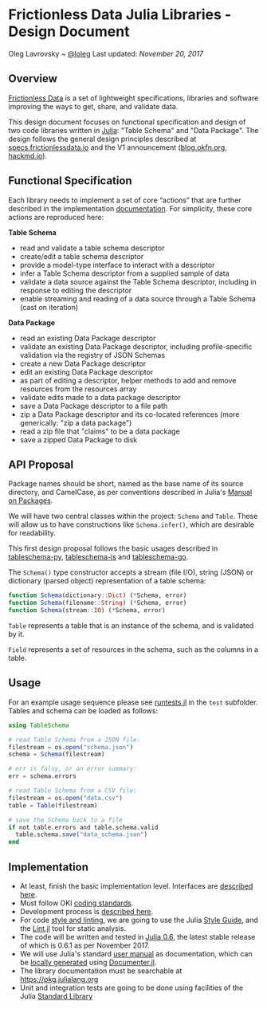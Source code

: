 # Frictionless Data Julia Libraries - Design Document

Oleg Lavrovsky ~ [@loleg](https://github.com/loleg)
Last updated: *November 20, 2017*

## Overview

[Frictionless Data](http://frictionlessdata.io/) is a set of lightweight specifications, libraries and software improving the ways to get, share, and validate data.

This design document focuses on functional specification and design of two code libraries written in [Julia](https://julialang.org/): "Table Schema" and "Data Package". The design follows the general design principles described at [specs.frictionlessdata.io](https://specs.frictionlessdata.io) and the V1 announcement ([blog.okfn.org](https://blog.okfn.org/2017/09/05/frictionless-data-v1-0/), [hackmd.io](https://hackmd.io/KwUzE5wIwRgWgGYENzDgFmAgzHKA2fJOABmHwGMATEmK8GIoA===)).

## Functional Specification

Each library needs to implement a set of core “actions” that are further described in the implementation [documentation](https://github.com/frictionlessdata/implementations#tableschema). For simplicity, these core actions are reproduced here:

**Table Schema**

- read and validate a table schema descriptor
- create/edit a table schema descriptor
- provide a model-type interface to interact with a descriptor
- infer a Table Schema descriptor from a supplied sample of data
- validate a data source against the Table Schema descriptor, including in response to editing the descriptor
- enable streaming and reading of a data source through a Table Schema (cast on iteration)

**Data Package**

- read an existing Data Package descriptor
- validate an existing Data Package descriptor, including profile-specific validation via the registry of JSON Schemas
- create a new Data Package descriptor
- edit an existing Data Package descriptor
- as part of editing a descriptor, helper methods to add and remove resources from the resources array
- validate edits made to a data package descriptor
- save a Data Package descriptor to a file path
- zip a Data Package descriptor and its co-located references (more generically: "zip a data package")
- read a zip file that "claims" to be a data package
- save a zipped Data Package to disk

## API Proposal

Package names should be short, named as the base name of its source directory, and CamelCase, as per conventions described in Julia's [Manual on Packages](https://docs.julialang.org/en/latest/manual/packages/).

We will have two central classes within the project: `Schema` and `Table`. These will allow us to have constructions like `Schema.infer()`, which are desirable for readability.

This first design proposal follows the basic usages described in [tableschema-py](https://github.com/frictionlessdata/tableschema-py), [tableschema-js](https://github.com/frictionlessdata/tableschema-js) and [tableschema-go](https://github.com/frictionlessdata/tableschema-go).

The `Schema()` type constructor accepts a stream (file I/O), string (JSON) or dictionary (parsed object) representation of a table schema:

```Julia
function Schema(dictionary::Dict) (*Schema, error)
function Schema(filename::String) (*Schema, error)
function Schema(stream::IO) (*Schema, error)
```

`Table` represents a table that is an instance of the schema, and is validated by it.

`Field` represents a set of resources in the schema, such as the columns in a table.

## Usage

For an example usage sequence please see [runtests.jl](test/runtests.jl) in the `test` subfolder. Tables and schema can be loaded as follows:

```Julia
using TableSchema

# read Table Schema from a JSON file:
filestream = os.open("schema.json")
schema = Schema(filestream)

# err is falsy, or an error summary:
err = schema.errors

# read Table Schema from a CSV file:
filestream = os.open("data.csv")
table = Table(filestream)

# save the Schema back to a file
if not table.errors and table.schema.valid
  table.schema.save("data_schema.json")
end
```

## Implementation

- At least, finish the basic implementation level. Interfaces are [described here](https://github.com/frictionlessdata/implementations#interface).
- Must follow OKI [coding standards](https://github.com/okfn/coding-standards).
- Development process is [described here](https://github.com/frictionlessdata/implementations#development-process).
- For code [style and linting](https://github.com/okfn/coding-standards#style-and-linting), we are going to use the Julia [Style Guide](https://docs.julialang.org/en/release-0.6/manual/style-guide/), and the [Lint.jl](https://github.com/tonyhffong/Lint.jl) tool for static analysis.
- The code will be written and tested in [Julia 0.6](https://docs.julialang.org/en/release-0.6/index.html), the latest stable release of which is 0.6.1 as per November 2017.
- We will use Julia's standard [user manual](https://docs.julialang.org/en/release-0.6/index.html) as documentation, which can be [locally generated](https://github.com/JuliaLang/julia/tree/master/doc)  using [Documenter.jl](https://github.com/JuliaDocs/Documenter.jl).
- The library documentation must be searchable at https://pkg.julialang.org
- Unit and integration tests are going to be done using facilities of the Julia [Standard Library](https://docs.julialang.org/en/release-0.6/stdlib/test/)
